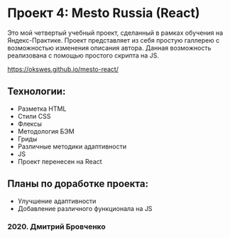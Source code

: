 # Проект 4: Mesto Russia (React)

Это мой четвертый учебный проект, сделанный в рамках обучения на Яндекс-Практике.
Проект представляет из себя простую галлерею с возможностью изменения описания автора. Данная возможность реализована с помощью простого скрипта на JS.

https://okswes.github.io/mesto-react/

## Технологии:
* Разметка HTML
* Стили CSS
* Флексы 
* Методология БЭМ
* Гриды
* Различные методики адаптивности 
* JS
* Проект перенесен на React

## Планы по доработке проекта:
* Улучшение адаптивности
* Добавление различного функционала на JS

### 2020. Дмитрий Бровченко
